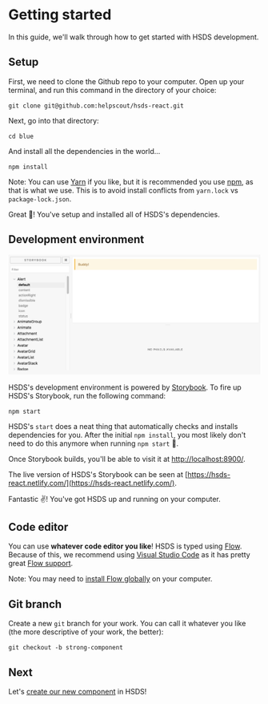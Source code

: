 # Getting started

In this guide, we'll walk through how to get started with HSDS development.

## Setup

First, we need to clone the Github repo to your computer. Open up your terminal, and run this command in the directory of your choice:

```
git clone git@github.com:helpscout/hsds-react.git
```

Next, go into that directory:

```
cd blue
```

And install all the dependencies in the world...

```
npm install
```

Note: You can use [Yarn](https://yarnpkg.com/en/) if you like, but it is recommended you use [npm](https://www.npmjs.com/), as that is what we use. This is to avoid install conflicts from `yarn.lock` vs `package-lock.json`.

Great 🌈! You've setup and installed all of HSDS's dependencies.

## Development environment

![HSDS's Storybook development environment](../images/storybook.jpg)

HSDS's development environment is powered by [Storybook](https://storybook.js.org/). To fire up HSDS's Storybook, run the following command:

```
npm start
```

HSDS's `start` does a neat thing that automatically checks and installs dependencies for you. After the initial `npm install`, you most likely don't need to do this anymore when running `npm start` 💪.

Once Storybook builds, you'll be able to visit it at [http://localhost:8900/](http://localhost:8900/).

The live version of HSDS's Storybook can be seen at [https://hsds-react.netlify.com/](https://hsds-react.netlify.com/).

Fantastic ✌️! You've got HSDS up and running on your computer.

## Code editor

You can use **whatever code editor you like**! HSDS is typed using [Flow](https://flow.org/). Because of this, we recommend using [Visual Studio Code](https://code.visualstudio.com/) as it has pretty great [Flow support](https://github.com/flowtype/flow-for-vscode).

Note: You may need to [install Flow globally](https://preview.npmjs.com/package/flow-bin) on your computer.

## Git branch

Create a new `git` branch for your work. You can call it whatever you like (the more descriptive of your work, the better):

```
git checkout -b strong-component
```

## Next

Let's [create our new component](creating.md) in HSDS!
